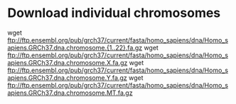 # Download individual chromosomes
wget ftp://ftp.ensembl.org/pub/grch37/current/fasta/homo_sapiens/dna/Homo_sapiens.GRCh37.dna.chromosome.{1..22}.fa.gz
wget ftp://ftp.ensembl.org/pub/grch37/current/fasta/homo_sapiens/dna/Homo_sapiens.GRCh37.dna.chromosome.X.fa.gz
wget ftp://ftp.ensembl.org/pub/grch37/current/fasta/homo_sapiens/dna/Homo_sapiens.GRCh37.dna.chromosome.Y.fa.gz
wget ftp://ftp.ensembl.org/pub/grch37/current/fasta/homo_sapiens/dna/Homo_sapiens.GRCh37.dna.chromosome.MT.fa.gz
